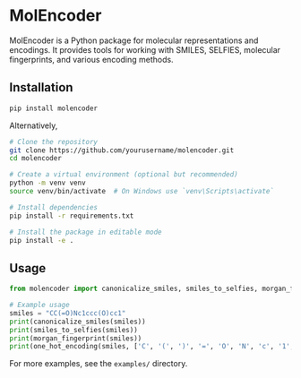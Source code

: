 # MolEncoder

MolEncoder is a Python package for molecular representations and encodings. It provides tools for working with SMILES, SELFIES, molecular fingerprints, and various encoding methods.

## Installation

```bash
pip install molencoder
```
Alternatively, 
```bash
# Clone the repository
git clone https://github.com/yourusername/molencoder.git
cd molencoder

# Create a virtual environment (optional but recommended)
python -m venv venv
source venv/bin/activate  # On Windows use `venv\Scripts\activate`

# Install dependencies
pip install -r requirements.txt

# Install the package in editable mode
pip install -e .
```
## Usage

```python
from molencoder import canonicalize_smiles, smiles_to_selfies, morgan_fingerprint, one_hot_encoding

# Example usage
smiles = "CC(=O)Nc1ccc(O)cc1"
print(canonicalize_smiles(smiles))
print(smiles_to_selfies(smiles))
print(morgan_fingerprint(smiles))
print(one_hot_encoding(smiles, ['C', '(', ')', '=', 'O', 'N', 'c', '1', 'O']))
```

For more examples, see the `examples/` directory.
